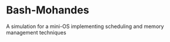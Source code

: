# Bash-Mohandes
A simulation for a mini-OS implementing scheduling and memory management techniques
